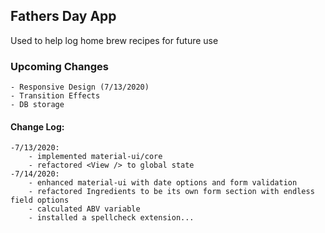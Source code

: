 ## Fathers Day App

Used to help log home brew recipes for future use

### Upcoming Changes

    - Responsive Design (7/13/2020)
    - Transition Effects
    - DB storage

#### Change Log:

    -7/13/2020:
        - implemented material-ui/core
        - refactored <View /> to global state
    -7/14/2020:
        - enhanced material-ui with date options and form validation
        - refactored Ingredients to be its own form section with endless field options
        - calculated ABV variable
        - installed a spellcheck extension...

